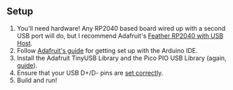 ## Setup
1. You'll need hardware! Any RP2040 based board wired up with a second USB port will do, but I recommend Adafruit's [Feather RP2040 with USB Host](https://www.adafruit.com/product/5723).
2. Follow [Adafruit's guide](https://learn.adafruit.com/adafruit-feather-rp2040-with-usb-type-a-host/arduino-ide-setup) for getting set up with the Arduino IDE.
3. Install the Adafruit TinyUSB Library and the Pico PIO USB Library (again, [guide](https://learn.adafruit.com/adafruit-feather-rp2040-with-usb-type-a-host/usb-host-device-info)).
4. Ensure that your USB D+/D- pins are [set correctly](./usbh_helper.h).
5. Build and run!